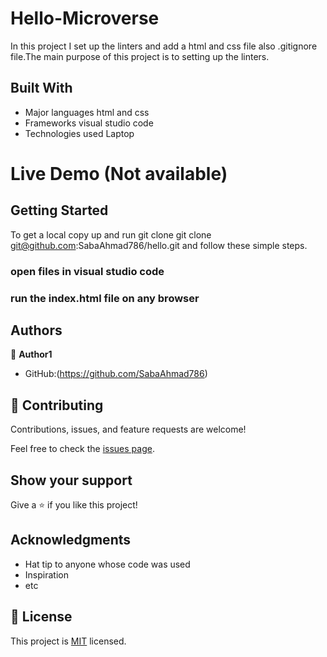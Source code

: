 
# Hello-Microverse
In this project I set up the linters and add a html and css file also .gitignore file.The main purpose of this project is to setting up the linters.


## Built With

- Major languages
   html and css
- Frameworks
   visual studio code
- Technologies used
   Laptop
   
   
   
# Live Demo (Not available)




## Getting Started

To get a local copy up and run git clone git clone git@github.com:SabaAhmad786/hello.git and follow these simple steps.

### open files in visual studio code

### run the index.html file on any browser



## Authors

👤 **Author1**

- GitHub:(https://github.com/SabaAhmad786)


## 🤝 Contributing

Contributions, issues, and feature requests are welcome!

Feel free to check the [issues page](../../issues/).

## Show your support

Give a ⭐️ if you like this project!

## Acknowledgments

- Hat tip to anyone whose code was used
- Inspiration
- etc

## 📝 License

This project is [MIT](./MIT.md) licensed.

